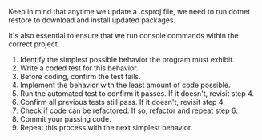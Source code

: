 Keep in mind that anytime we update a .csproj file, we need to run dotnet restore to download and install updated packages.

It's also essential to ensure that we run console commands within the correct project.


1. Identify the simplest possible behavior the program must exhibit.
2. Write a coded test for this behavior.
3. Before coding, confirm the test fails.
4. Implement the behavior with the least amount of code possible.
5. Run the automated test to confirm it passes. If it doesn't, revisit step 4.
6. Confirm all previous tests still pass. If it doesn't, revisit step 4.
7. Check if code can be refactored. If so, refactor and repeat step 6.
8. Commit your passing code.
9. Repeat this process with the next simplest behavior.

